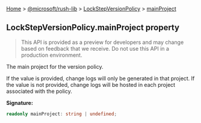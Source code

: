 [Home](./index) &gt; [@microsoft/rush-lib](./rush-lib.md) &gt; [LockStepVersionPolicy](./rush-lib.lockstepversionpolicy.md) &gt; [mainProject](./rush-lib.lockstepversionpolicy.mainproject.md)

## LockStepVersionPolicy.mainProject property

> This API is provided as a preview for developers and may change based on feedback that we receive. Do not use this API in a production environment.
> 

The main project for the version policy.

If the value is provided, change logs will only be generated in that project. If the value is not provided, change logs will be hosted in each project associated with the policy.

<b>Signature:</b>

```typescript
readonly mainProject: string | undefined;
```
